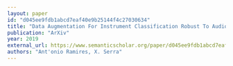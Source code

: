 ```yaml
---
layout: paper
id: "d045ee9fdb1abcd7eaf40e9b25144f4c27030634"
title: "Data Augmentation For Instrument Classification Robust To Audio Effects"
publication: "ArXiv"
year: 2019
external_url: https://www.semanticscholar.org/paper/d045ee9fdb1abcd7eaf40e9b25144f4c27030634
authors: "Ant'onio Ramires, X. Serra"
---
```

